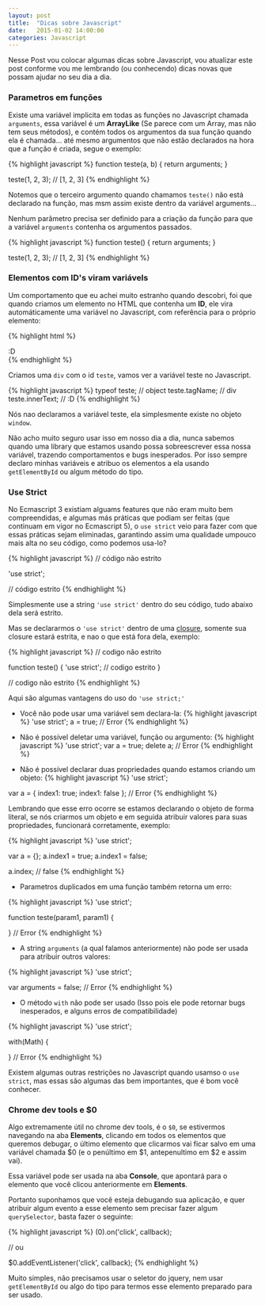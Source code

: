```yaml
---
layout: post
title:  "Dicas sobre Javascript"
date:   2015-01-02 14:00:00
categories: Javascript
---
```


Nesse Post vou colocar algumas dicas sobre Javascript, vou atualizar este post conforme vou me lembrando (ou conhecendo) dicas novas que possam ajudar no seu dia a dia.

### Parametros em funções

Existe uma variável implicita em todas as funções no Javascript chamada `arguments`, essa variável é um **ArrayLike** (Se parece com um Array, mas não tem seus métodos), e contém todos os argumentos da sua função quando ela é chamada... até mesmo argumentos que não estão declarados na hora que a função é criada, segue o exemplo:

{% highlight javascript %}
function teste(a, b) {
  return arguments;
}

teste(1, 2, 3); // [1, 2, 3]
{% endhighlight %}

Notemos que o terceiro argumento quando chamamos `teste()` não está declarado na função, mas msm assim existe dentro da variável arguments...

Nenhum parâmetro precisa ser definido para a criação da função para que a variável `arguments` contenha os argumentos passados.

{% highlight javascript %}
function teste() {
  return arguments;
}

teste(1, 2, 3); // [1, 2, 3]
{% endhighlight %}

### Elementos com ID's viram variávels

Um comportamento que eu achei muito estranho quando descobri, foi que quando criamos um elemento no HTML que contenha um **ID**, ele vira automáticamente uma variável no Javascript, com referência para o próprio elemento:

{% highlight html %}
<div id="teste">:D</div>
{% endhighlight %}

Criamos uma `div` com o id `teste`, vamos ver a variável teste no Javascript.

{% highlight javascript %}
typeof teste; // object
teste.tagName; // div
teste.innerText; // :D
{% endhighlight %}

Nós nao declaramos a variável teste, ela simplesmente existe no objeto `window`.

Não acho muito seguro usar isso em nosso dia a dia, nunca sabemos quando uma library que estamos usando possa sobreescrever essa nossa variável, trazendo comportamentos e bugs inesperados. Por isso sempre declaro minhas variáveis e atribuo os elementos a ela usando `getElementById` ou algum método do tipo.

### Use Strict

No Ecmascript 3 existiam alguams features que não eram muito bem compreendidas, e algumas más práticas que podiam ser feitas (que continuam em vigor no Ecmascript 5), o `use strict` veio para fazer com que essas práticas sejam eliminadas, garantindo assim uma qualidade umpouco mais alta no seu código, como podemos usa-lo?

{% highlight javascript %}
// código não estrito

'use strict';

// código estrito
{% endhighlight %}

Simplesmente use a string `'use strict'` dentro do seu código, tudo abaixo dela será estrito.

Mas se declararmos o `'use strict'` dentro de uma [closure](http://mauriciosoares.co/blog/javascript/2015/01/02/closures-e-suas-utilidades.html), somente sua closure estará estrita, e nao o que está fora dela, exemplo:

{% highlight javascript %}
// codigo não estrito

function teste() {
  'use strict';
    // codigo estrito
}

// codigo não estrito
{% endhighlight %}

Aqui são algumas vantagens do uso do `'use strict;'`

* Você não pode usar uma variável sem declara-la:
{% highlight javascript %}
'use strict';
a = true; // Error
{% endhighlight %}

* Não é possível deletar uma variável, função ou argumento:
{% highlight javascript %}
'use strict';
var a = true;
delete a; // Error
{% endhighlight %}

* Não é possível declarar duas propriedades quando estamos criando um objeto:
{% highlight javascript %}
'use strict';

var a = {
  index1: true;
    index1: false
}; // Error
{% endhighlight %}

Lembrando que esse erro ocorre se estamos declarando o objeto de forma literal, se nós criarmos um objeto e em seguida atribuir valores para suas propriedades, funcionará corretamente, exemplo:

{% highlight javascript %}
'use strict';

var a = {};
a.index1 = true;
a.index1 = false;

a.index; // false
{% endhighlight %}

* Parametros duplicados em uma função também retorna um erro:

{% highlight javascript %}
'use strict';

function teste(param1, param1) {

} // Error
{% endhighlight %}

* A string `arguments` (a qual falamos anteriormente) não pode ser usada para atribuir outros valores:

{% highlight javascript %}
'use strict';

var arguments = false; // Error
{% endhighlight %}

* O método `with` não pode ser usado (Isso pois ele pode retornar bugs inesperados, e alguns erros de compatibilidade)

{% highlight javascript %}
'use strict';

with(Math) {

} // Error
{% endhighlight %}

Existem algumas outras restrições no Javascript quando usamso o `use strict`, mas essas são algumas das bem importantes, que é bom você conhecer.

### Chrome dev tools e $0

Algo extremamente útil no chrome dev tools, é o `$0`, se estivermos navegando na aba **Elements**, clicando em todos os elementos que queremos debugar, o último elemento que clicarmos vai ficar salvo em uma variável chamada $0 (e o penúltimo em $1, antepenultimo em $2 e assim vai).

Essa variável pode ser usada na aba **Console**, que apontará para o elemento que você clicou anteriormente em **Elements**.

Portanto suponhamos que você esteja debugando sua aplicação, e quer atribuir algum evento a esse elemento sem precisar fazer algum `querySelector`, basta fazer o seguinte:

{% highlight javascript %}
$($0).on('click', callback);

// ou

$0.addEventListener('click', callback);
{% endhighlight %}

Muito simples, não precisamos usar o seletor do jquery, nem usar `getElementById` ou algo do tipo para termos esse elemento preparado para  ser usado.
